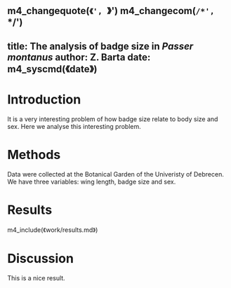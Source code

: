 m4_changequote(`《', `》')
m4_changecom(`/*', `*/')
---
title: The analysis of badge size in *Passer montanus*
author: Z. Barta
date: m4_syscmd(《date》)
---

# Introduction

It is a very interesting problem of how badge size relate to body size and
sex. Here we analyse this interesting problem.

# Methods

Data were collected at the Botanical Garden of the Univeristy of Debrecen.
We have three variables: wing length, badge size and sex.

# Results

<!-- Results -->
m4_include(《work/results.md》)

# Discussion

This is a nice result.

